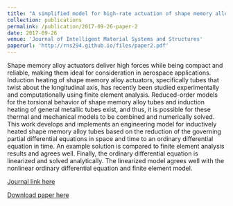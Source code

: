 ```yaml
---
title: "A simplified model for high-rate actuation of shape memory alloy torque tubes using induction heating"
collection: publications
permalink: /publication/2017-09-26-paper-2
date: 2017-09-26
venue: 'Journal of Intelligent Material Systems and Structures'
paperurl: 'http://rns294.github.io/files/paper2.pdf'
---
```


Shape memory alloy actuators deliver high forces while being compact and reliable, making them ideal for consideration in aerospace applications. Induction heating of shape memory alloy actuators, specifically tubes that twist about the longitudinal axis, has recently been studied experimentally and computationally using finite element analysis. Reduced-order models for the torsional behavior of shape memory alloy tubes and induction heating of general metallic tubes exist, and thus, it is possible for these thermal and mechanical models to be combined and numerically solved. This work develops and implements an engineering model for inductively heated shape memory alloy tubes based on the reduction of the governing partial differential equations in space and time to an ordinary differential equation in time. An example solution is compared to finite element analysis results and agrees well. Finally, the ordinary differential equation is linearized and solved analytically. The linearized model agrees well with the nonlinear ordinary differential equation and finite element model.

[Journal link here](https://doi.org/10.1177/1045389X17730916)

[Download paper here](http://rns294.github.io/files/paper2.pdf)
